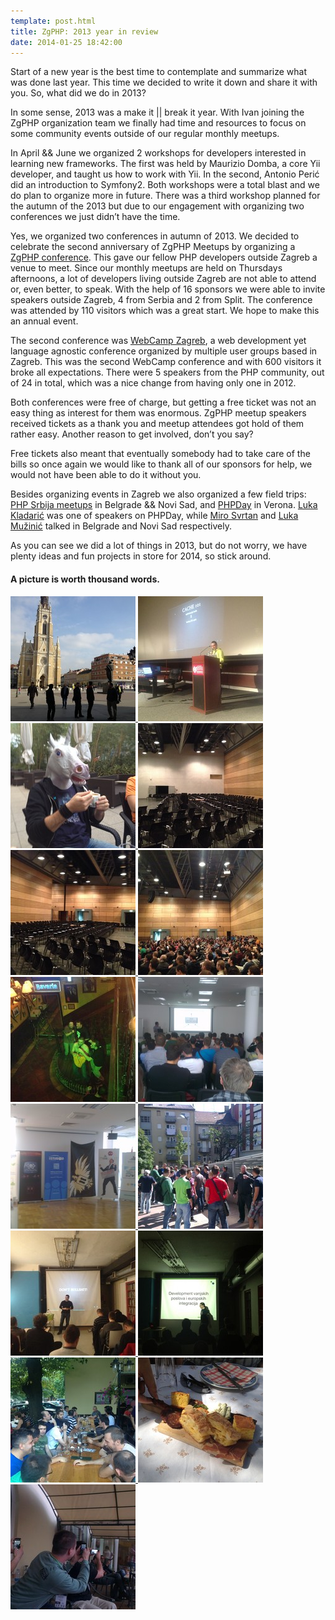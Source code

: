 ```yaml
---
template: post.html
title: ZgPHP: 2013 year in review
date: 2014-01-25 18:42:00
---
```


Start of a new year is the best time to contemplate and summarize what was done
last year. This time we decided to write it down and share it with you. So, what
did we do in 2013?

In some sense, 2013 was a make it || break it year. With Ivan joining the ZgPHP
organization team we finally had time and resources to focus on some community
events outside of our regular monthly meetups.

In April && June we organized 2 workshops for developers interested in learning
new frameworks. The first was held by Maurizio Domba, a core Yii developer, and
taught us how to work with Yii. In the second, Antonio Perić did an introduction
to Symfony2. Both workshops were a total blast and we do plan to organize more
in future. There was a third workshop planned for the autumn of the 2013 but due
to our engagement with organizing two conferences we just didn’t have the time.

Yes, we organized two conferences in autumn of 2013. We decided to celebrate the
second anniversary of ZgPHP Meetups by organizing a [ZgPHP
conference](http://2013.zgphp.org/). This gave our fellow PHP developers outside
Zagreb a venue to meet. Since our monthly meetups are held on Thursdays
afternoons, a lot of developers living outside Zagreb are not able to attend or,
even better, to speak. With the help of 16 sponsors we were able to invite
speakers outside Zagreb, 4 from Serbia and 2 from Split. The conference was
attended by 110 visitors which was a great start. We hope to make this an annual
event.

The second conference was [WebCamp Zagreb](http://2013.webcampzg.org/), a web
development yet language agnostic conference organized by multiple user groups
based in Zagreb. This was the second WebCamp conference and with 600 visitors it
broke all expectations. There were 5 speakers from the PHP community, out of 24
in total, which was a nice change from having only one in 2012.

Both conferences were free of charge, but getting a free ticket was not an easy
thing as interest for them was enormous. ZgPHP meetup speakers received tickets
as a thank you and meetup attendees got hold of them rather easy. Another reason
to get involved, don’t you say?

Free tickets also meant that eventually somebody had to take care of the bills
so once again we would like to thank all of our sponsors for help, we would not
have been able to do it without you.

Besides organizing events in Zagreb we also organized a few field trips: [PHP
Srbija meetups](http://meetup.phpsrbija.rs/) in Belgrade && Novi Sad, and
[PHPDay](http://2013.phpday.it/) in Verona. [Luka
Kladarić](https://twitter.com/allixsenos) was one of speakers on PHPDay, while
[Miro Svrtan](https://twitter.com/msvrtan) and [Luka
Mužinić](https://twitter.com/lmuzinic) talked in Belgrade and Novi Sad
respectively.

As you can see we did a lot of things in 2013, but do not worry, we have plenty
ideas and fun projects in store for 2014, so stick around.

#### A picture is worth thousand words.

<div>
    <a class="gallery" href="/uploads/2014/01/2013-11-17-10.48.56.jpg" title="ZgPHP goes to Novi Sad">
        <img src="/uploads/2014/01/2013-11-17-10.48.56-thumb.jpg" />
    </a>
    <a class="gallery" href="/uploads/2014/01/2013-11-16-20.00.27.jpg" title="Yes we did some work in Novi Sad too. Well some of us :)">
        <img src="/uploads/2014/01/2013-11-16-20.00.27-thumb.jpg" />
    </a>
    <a class="gallery" href="/uploads/2014/01/2013-10-26-07.52.35.jpg" title="Morning coffee preparations for WebCamp.">
        <img src="/uploads/2014/01/2013-10-26-07.52.35-thumb.jpg" />
    </a>
    <a class="gallery" href="/uploads/2014/01/2013-10-25-19.17.39.jpg" title="WebCamp &#8211; track A before the conference.">
        <img src="/uploads/2014/01/2013-10-25-19.17.39-thumb.jpg" />
    </a>
    <a class="gallery" href="/uploads/2014/01/2013-10-25-19.17.00.jpg" title="WebCamp &#8211; track B before the conference.">
        <img src="/uploads/2014/01/2013-10-25-19.17.00-thumb.jpg" />
    </a>
    <a class="gallery" href="/uploads/2014/01/2013-10-26-10.09.34.jpg" title="Track B during WebCamp 2013.">
        <img src="/uploads/2014/01/2013-10-26-10.09.34-thumb.jpg" />
    </a>
    <a class="gallery" href="/uploads/2014/01/2013-10-26-23.17.30.jpg" title="Chilling after WebCamp :)">
        <img src="/uploads/2014/01/2013-10-26-23.17.30-thumb.jpg" />
    </a>
    <a class="gallery" href="/uploads/2014/01/2013-09-14-10.08.50.jpg" title="ZgPHP mini conference 2013">
        <img src="/uploads/2014/01/2013-09-14-10.08.50-thumb.jpg" />
    </a>
    <a class="gallery" href="/uploads/2014/01/2013-09-14-10.11.31.jpg" title="Our dear ZgPHP sponsors">
        <img src="/uploads/2014/01/2013-09-14-10.11.31-thumb.jpg" />
    </a>
    <a class="gallery" href="/uploads/2014/01/2013-09-14-11.40.56.jpg" title="Taking a break">
        <img src="/uploads/2014/01/2013-09-14-11.40.56-thumb.jpg" />
    </a>
    <a class="gallery" href="/uploads/2014/01/2013-12-19-18.29.07.jpg" title="A pic from one of our monthly meetups.">
        <img src="/uploads/2014/01/2013-12-19-18.29.07-thumb.jpg" />
    </a>
    <a class="gallery" href="/uploads/2014/01/2013-02-21-18.57.08.jpg" title="Another pic from our monthly meetups">
        <img src="/uploads/2014/01/2013-02-21-18.57.08-thumb.jpg" />
    </a>
    <a class="gallery" href="/uploads/2014/01/2013-07-18-19.11.40.jpg" title="During summers we do only Drinkups.">
        <img src="/uploads/2014/01/2013-07-18-19.11.40-thumb.jpg" />
    </a>
    <a class="gallery" href="/uploads/2014/01/2013-04-27-14.21.29.jpg" title="Yes there was some food too. (Novi Sad, april 2013)">
        <img src="/uploads/2014/01/2013-04-27-14.21.29-thumb.jpg" />
    </a>
    <a class="gallery" href="/uploads/2014/01/2013-05-15-19.02.38.jpg" title="Inception. Verona 2013">
        <img src="/uploads/2014/01/2013-05-15-19.02.38-thumb.jpg" />
    </a>
</div>
